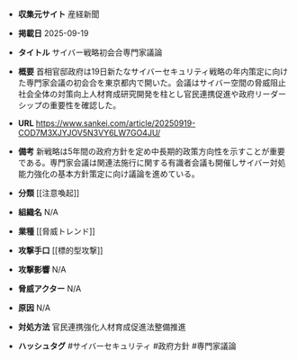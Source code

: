 - **収集元サイト**
産経新聞

- **掲載日**
2025-09-19

- **タイトル**
サイバー戦略初会合専門家議論

- **概要**
首相官邸政府は19日新たなサイバーセキュリティ戦略の年内策定に向けた専門家会議の初会合を東京都内で開いた。会議はサイバー空間の脅威阻止社会全体の対策向上人材育成研究開発を柱とし官民連携促進や政府リーダーシップの重要性を確認した。

- **URL**
https://www.sankei.com/article/20250919-COD7M3XJYJOV5N3VY6LW7GO4JU/

- **備考**
新戦略は5年間の政府方針を定め中長期的政策方向性を示すことが重要である。専門家会議は関連法施行に関する有識者会議も開催しサイバー対処能力強化の基本方針策定に向け議論を進めている。

- **分類**
[[注意喚起]]

- **組織名**
N/A

- **業種**
[[脅威トレンド]]

- **攻撃手口**
[[標的型攻撃]]

- **攻撃影響**
N/A

- **脅威アクター**
N/A

- **原因**
N/A

- **対処方法**
官民連携強化人材育成促進法整備推進

- **ハッシュタグ**
#サイバーセキュリティ #政府方針 #専門家議論

